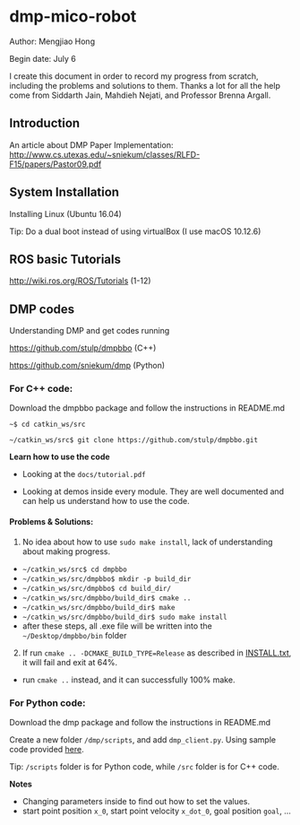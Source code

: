 # dmp-mico-robot
Author: Mengjiao Hong

Begin date: July 6

I create this document in order to record my progress from scratch, including the problems and solutions to them. Thanks a lot for all the help come from Siddarth Jain, Mahdieh Nejati, and Professor Brenna Argall.

## Introduction
An article about DMP Paper Implementation:
http://www.cs.utexas.edu/~sniekum/classes/RLFD-F15/papers/Pastor09.pdf

## System Installation
Installing Linux (Ubuntu 16.04)

Tip: Do a dual boot instead of using virtualBox (I use macOS 10.12.6)

## ROS basic Tutorials
http://wiki.ros.org/ROS/Tutorials (1-12)

## DMP codes
Understanding DMP and get codes running

https://github.com/stulp/dmpbbo (C++)

https://github.com/sniekum/dmp (Python)

### For C++ code:
Download the dmpbbo package and follow the instructions in README.md

`~$ cd catkin_ws/src`

`~/catkin_ws/src$ git clone https://github.com/stulp/dmpbbo.git`

**Learn how to use the code**

+ Looking at the `docs/tutorial.pdf`

+ Looking at demos inside every module. They are well documented and can help us understand how to use the code.

#### Problems & Solutions:
1. No idea about how to use `sudo make install`, lack of understanding about making progress.

+ `~/catkin_ws/src$ cd dmpbbo`
+ `~/catkin_ws/src/dmpbbo$ mkdir -p build_dir`
+ `~/catkin_ws/src/dmpbbo$ cd build_dir/`
+ `~/catkin_ws/src/dmpbbo/build_dir$ cmake ..`
+ `~/catkin_ws/src/dmpbbo/build_dir$ make`
+ `~/catkin_ws/src/dmpbbo/build_dir$ sudo make install`
+ after these steps, all .exe file will be written into the `~/Desktop/dmpbbo/bin` folder

2. If run `cmake .. -DCMAKE_BUILD_TYPE=Release` as described in [INSTALL.txt](https://github.com/stulp/dmpbbo/blob/master/LICENSE.txt), it will fail and exit at 64%.

+ run `cmake ..` instead, and it can successfully 100% make.

### For Python code:
Download the dmp package and follow the instructions in README.md

Create a new folder `/dmp/scripts`, and add `dmp_client.py`. Using sample code provided [here](http://www.ros.org/wiki/dmp).

Tip: `/scripts` folder is for Python code, while `/src` folder is for C++ code.

**Notes**

+ Changing parameters inside to find out how to set the values.
+ start point position `x_0`, start point velocity `x_dot_0`, goal position `goal`, ...
